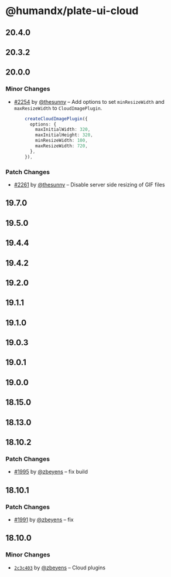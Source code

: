# @humandx/plate-ui-cloud

## 20.4.0

## 20.3.2

## 20.0.0

### Minor Changes

- [#2254](https://github.com/udecode/plate/pull/2254) by [@thesunny](https://github.com/thesunny) – Add options to set `minResizeWidth` and `maxResizeWidth` to `CloudImagePlugin`.

  ```typescript
      createCloudImagePlugin({
        options: {
          maxInitialWidth: 320,
          maxInitialHeight: 320,
          minResizeWidth: 100,
          maxResizeWidth: 720,
        },
      }),
  ```

### Patch Changes

- [#2261](https://github.com/udecode/plate/pull/2261) by [@thesunny](https://github.com/thesunny) – Disable server side resizing of GIF files

## 19.7.0

## 19.5.0

## 19.4.4

## 19.4.2

## 19.2.0

## 19.1.1

## 19.1.0

## 19.0.3

## 19.0.1

## 19.0.0

## 18.15.0

## 18.13.0

## 18.10.2

### Patch Changes

- [#1995](https://github.com/udecode/plate/pull/1995) by [@zbeyens](https://github.com/zbeyens) – fix build

## 18.10.1

### Patch Changes

- [#1991](https://github.com/udecode/plate/pull/1991) by [@zbeyens](https://github.com/zbeyens) – fix

## 18.10.0

### Minor Changes

- [`2c3c403`](https://github.com/udecode/plate/commit/2c3c403bfab1063d590bb9d2476ba308f8390a44) by [@zbeyens](https://github.com/zbeyens) – Cloud plugins
